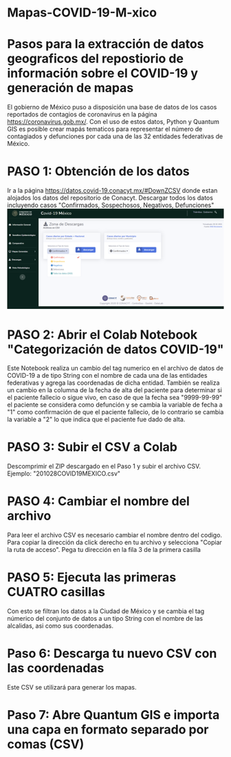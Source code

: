 # Mapas-COVID-19-M-xico
# Pasos para la extracción de datos geograficos del repostiorio de información sobre el COVID-19 y generación de mapas

El gobierno de México puso a disposición una base de datos de los casos reportados de contagios de coronavirus en la página https://coronavirus.gob.mx/. Con el uso de estos datos, Python y Quantum GIS es posible crear mapás tematicos para representar el número de contagiados y defunciones por cada una de las 32 entidades federativas de México. 

# PASO 1: Obtención de los datos

Ir a la página https://datos.covid-19.conacyt.mx/#DownZCSV donde estan alojados los datos del repositorio de Conacyt.
Descargar todos los datos incluyendo casos "Confirmados, Sospechosos, Negativos, Defunciones"
![alt text](https://github.com/medinaalonso/Mapas-COVID-19-M-xico/blob/main/gobcovidCaptura%20de%20pantalla%202021-02-10%20134830.png)

# PASO 2: Abrir el Colab Notebook "Categorización de datos COVID-19"

Este Notebook realiza un cambio del tag numerico en el archivo de datos de COVID-19 a de tipo String con el nombre de cada una de las entidades federativas y agrega las coordenadas de dicha entidad.
También se realiza un cambio en la columna de la fecha de alta del paciente para determinar si el paciente fallecio o sigue vivo, en caso de que la fecha sea "9999-99-99" el paciente se considera como defunción y se cambia la variable de fecha a "1" como confirmación de que el paciente fallecio, de lo contrario se cambia la variable a "2" lo que indica que el paciente fue dado de alta.

# PASO 3: Subir el CSV a Colab 

Descomprimir el ZIP descargado en el Paso 1 y subir el archivo CSV. Ejemplo: "201028COVID19MEXICO.csv"

# PASO 4: Cambiar el nombre del archivo

Para leer el archivo CSV es necesario cambiar el nombre dentro del codigo. 
Para copiar la dirección da click derecho en tu archivo y selecciona "Copiar la ruta de acceso".
Pega tu dirección en la fila 3 de la primera casilla

# PASO 5: Ejecuta las primeras CUATRO casillas

Con esto se filtran los datos a la Ciudad de México y se cambia el tag númerico del conjunto de datos a un tipo String con el nombre de las alcalidas, asi como sus coordenadas. 

# Paso 6: Descarga tu nuevo CSV con las coordenadas

Este CSV se utilizará para generar los mapas.

# Paso 7: Abre Quantum GIS e importa una capa en formato separado por comas (CSV)





